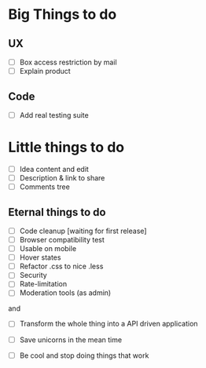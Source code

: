 # Big Things to do

## UX

- [ ] Box access restriction by mail
- [ ] Explain product

## Code

- [ ] Add real testing suite

# Little things to do

- [ ] Idea content and edit
- [ ] Description & link to share
- [ ] Comments tree 

## Eternal things to do

- [ ] Code cleanup [waiting for first release]
- [ ] Browser compatibility test
- [ ] Usable on mobile
- [ ] Hover states
- [ ] Refactor .css to nice .less
- [ ] Security
- [ ] Rate-limitation
- [ ] Moderation tools (as admin)

and

- [ ] Transform the whole thing into a API driven application
- [ ] Save unicorns in the mean time 
- [ ] Be cool and stop doing things that work

